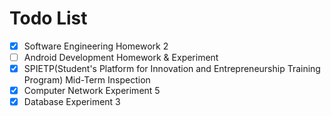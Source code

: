 # Todo List

  - [x] Software Engineering Homework 2
  - [ ] Android Development Homework & Experiment
  - [x] SPIETP(Student's Platform for Innovation and Entrepreneurship Training Program) Mid-Term Inspection
  - [x] Computer Network Experiment 5
  - [x] Database Experiment 3
